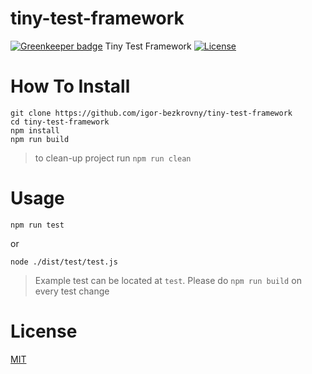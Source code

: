 tiny-test-framework
===================

[![Greenkeeper badge](https://badges.greenkeeper.io/ibezkrovnyi/tiny-test-framework.svg)](https://greenkeeper.io/)
Tiny Test Framework [![License](https://img.shields.io/badge/license-MIT-blue.svg)](LICENSE)

How To Install
==============

```shell
git clone https://github.com/igor-bezkrovny/tiny-test-framework
cd tiny-test-framework
npm install
npm run build
```

> to clean-up project run `npm run clean`

Usage
=====

```shell
npm run test
```

or 

```shell
node ./dist/test/test.js
```

> Example test can be located at `test`. Please do `npm run build` on every test change 

License
=======

[MIT](LICENSE)
